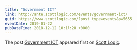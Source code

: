 ```yaml
---
title: "Government ICT"
link: http://ante.scottlogic.com/events/government-ict/
guid: https://www.scottlogic.com/?post_type=events&p=5655
eventDate: 2019-01-22
pubDateTime: 2018-12-12 10:17:28 +0000
---
```


<p>The post <a rel="nofollow" href="http://ante.scottlogic.com/events/government-ict/">Government ICT</a> appeared first on <a rel="nofollow" href="http://ante.scottlogic.com">Scott Logic</a>.</p>